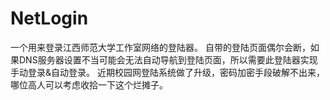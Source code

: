 # NetLogin
  一个用来登录江西师范大学工作室网络的登陆器。
  自带的登陆页面偶尔会断，如果DNS服务器设置不当可能会无法自动导航到登陆页面，所以需要此登陆器实现手动登录&自动登录。
  近期校园网登陆系统做了升级，密码加密手段破解不出来，哪位高人可以考虑收拾一下这个烂摊子。
